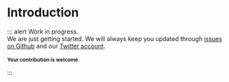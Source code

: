 # Introduction

<p>

::: alert Work in progress.  
We are just getting started. We will always keep you updated through [issues on Github](https://github.com/vue-a11y/vue-a11y.com/issues) and our [Twitter account](https://twitter.com/vue_a11y).  
<br>
<small>**Your contribution is welcome.**</small>

:::

</p>
